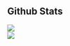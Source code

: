 


## Github Stats

<img src="https://github-readme-stats.vercel.app/api?username=pb-wd027&show_icons=true&count_private=true&hide_border=true" align="left" />

<br/>  

<div align="left">
<img src="https://komarev.com/ghpvc/?username=pb-wd027&&style=flat-square" align="left" />
</div>  
  

<br/>  

<div align="left"></div>
<br />

<!--
### Hi there 👋


**pb-wd027/pb-wd027** is a ✨ _special_ ✨ repository because its `README.md` (this file) appears on your GitHub profile.

Here are some ideas to get you started:

- 🔭 I’m currently working on ...
- 🌱 I’m currently learning ...
- 👯 I’m looking to collaborate on ...
- 🤔 I’m looking for help with ...
- 💬 Ask me about ...
- 📫 How to reach me: ...
- 😄 Pronouns: ...
- ⚡ Fun fact: ...
-->
